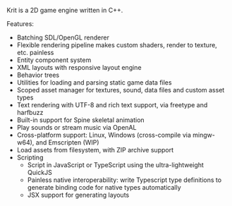 Krit is a 2D game engine written in C++.

Features:

- Batching SDL/OpenGL renderer
- Flexible rendering pipeline makes custom shaders, render to texture, etc. painless
- Entity component system
- XML layouts with responsive layout engine
- Behavior trees
- Utilities for loading and parsing static game data files
- Scoped asset manager for textures, sound, data files and custom asset types
- Text rendering with UTF-8 and rich text support, via freetype and harfbuzz
- Built-in support for Spine skeletal animation
- Play sounds or stream music via OpenAL
- Cross-platform support: Linux, Windows (cross-compile via mingw-w64), and Emscripten (WIP)
- Load assets from filesystem, with ZIP archive support
- Scripting
    - Script in JavaScript or TypeScript using the ultra-lightweight QuickJS
    - Painless native interoperability: write Typescript type definitions to generate binding code for native types automatically
    - JSX support for generating layouts
